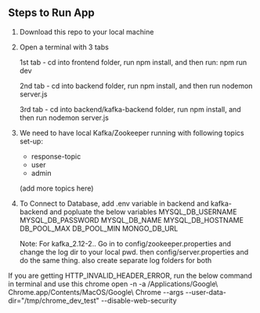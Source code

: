 

## Steps to Run App

1) Download this repo to your local machine

2) Open a terminal with 3 tabs

	1st tab - cd into frontend folder, run npm install, and then run: npm run dev
	
	2nd tab - cd into backend folder, run npm install, and then run nodemon server.js
	
	3rd tab - cd into backend/kafka-backend folder, run npm install, and then run nodemon server.js
	
 
 3) We need to have local Kafka/Zookeeper running with following topics set-up: 
 
 	- response-topic
	- user
	- admin
	
	(add more topics here)

 4) To Connect to Database, add .env variable in backend and kafka-backend and popluate the below variables
	MYSQL_DB_USERNAME
	MYSQL_DB_PASSWORD
	MYSQL_DB_NAME
	MYSQL_DB_HOSTNAME
	DB_POOL_MAX
	DB_POOL_MIN
	MONGO_DB_URL
	
	
	
	Note: For kafka_2.12-2.. Go in to config/zookeeper.properties and change the log dir to your local pwd. then config/server.properties and do the same thing. also create separate log folders for both

If you are getting HTTP_INVALID_HEADER_ERROR, run the below command in terminal and use this chrome open -n -a /Applications/Google\ Chrome.app/Contents/MacOS/Google\ Chrome --args --user-data-dir="/tmp/chrome_dev_test" --disable-web-security
